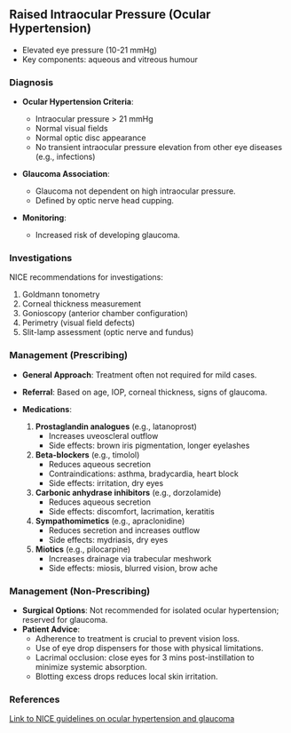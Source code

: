 ## Raised Intraocular Pressure (Ocular Hypertension)

- Elevated eye pressure (10-21 mmHg)
- Key components: aqueous and vitreous humour

### Diagnosis

- **Ocular Hypertension Criteria**:
  - Intraocular pressure > 21 mmHg
  - Normal visual fields
  - Normal optic disc appearance
  - No transient intraocular pressure elevation from other eye diseases (e.g., infections)

- **Glaucoma Association**:
  - Glaucoma not dependent on high intraocular pressure.
  - Defined by optic nerve head cupping.

- **Monitoring**:
  - Increased risk of developing glaucoma.

### Investigations

NICE recommendations for investigations:
1. Goldmann tonometry
2. Corneal thickness measurement
3. Gonioscopy (anterior chamber configuration)
4. Perimetry (visual field defects)
5. Slit-lamp assessment (optic nerve and fundus)

### Management (Prescribing)

- **General Approach**: Treatment often not required for mild cases.
- **Referral**: Based on age, IOP, corneal thickness, signs of glaucoma.

- **Medications**:
  1. **Prostaglandin analogues** (e.g., latanoprost)
     - Increases uveoscleral outflow
     - Side effects: brown iris pigmentation, longer eyelashes
  2. **Beta-blockers** (e.g., timolol)
     - Reduces aqueous secretion
     - Contraindications: asthma, bradycardia, heart block
     - Side effects: irritation, dry eyes
  3. **Carbonic anhydrase inhibitors** (e.g., dorzolamide)
     - Reduces aqueous secretion
     - Side effects: discomfort, lacrimation, keratitis
  4. **Sympathomimetics** (e.g., apraclonidine)
     - Reduces secretion and increases outflow
     - Side effects: mydriasis, dry eyes
  5. **Miotics** (e.g., pilocarpine)
     - Increases drainage via trabecular meshwork
     - Side effects: miosis, blurred vision, brow ache

### Management (Non-Prescribing)

- **Surgical Options**: Not recommended for isolated ocular hypertension; reserved for glaucoma.
- **Patient Advice**:
  - Adherence to treatment is crucial to prevent vision loss.
  - Use of eye drop dispensers for those with physical limitations.
  - Lacrimal occlusion: close eyes for 3 mins post-instillation to minimize systemic absorption.
  - Blotting excess drops reduces local skin irritation.

### References

[Link to NICE guidelines on ocular hypertension and glaucoma](https://cks.nice.org.uk/topics/glaucoma/diagnosis/ocular-hypertension-primary-open-angle-glaucoma/)